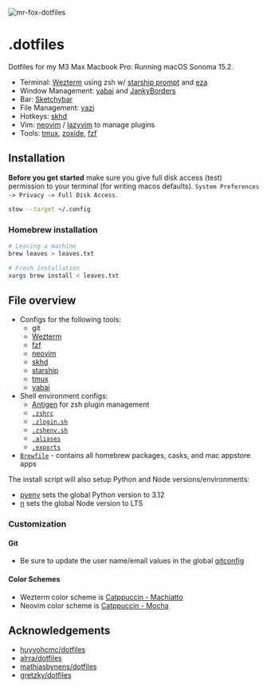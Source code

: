 ![mr-fox-dotfiles](https://github.com/user-attachments/assets/5d1a16c9-8c86-45f3-9917-6b3d2d3ba7ae)

# .dotfiles

Dotfiles for my M3 Max Macbook Pro: Running macOS Sonoma 15.2.

- Terminal: [Wezterm](https://github.com/wez/wezterm) using zsh w/ [starship prompt](https://github.com/starship/starship) and [eza](https://github.com/eza-community/eza)
- Window Management: [yabai](https://github.com/koekeishiya/yabai) and [JankyBorders](https://github.com/FelixKratz/JankyBorders)
- Bar: [Sketchybar](https://github.com/FelixKratz/SketchyBar)
- File Management: [yazi](https://github.com/sxyazi/yazi)
- Hotkeys: [skhd](https://github.com/koekeishiya/skhd)
- Vim: [neovim](https://neovim.io) / [lazyvim](https://github.com/LazyVim/LazyVim) to manage plugins
- Tools: [tmux](https://github.com/tmux/tmux), [zoxide](https://github.com/ajeetdsouza/zoxide), [fzf](https://github.com/junegunn/fzf)

## Installation

**Before you get started** make sure you give full disk access (test) permission to your terminal (for writing macos defaults). `System Preferences -> Privacy -> Full Disk Access`.

```sh
stow --target ~/.config
```

### Homebrew installation

```sh
# Leaving a machine
brew leaves > leaves.txt

# Fresh installation
xargs brew install < leaves.txt
```

## File overview

- Configs for the following tools:
  - git
  - [Wezterm](./wezterm)
  - [fzf](./fzf)
  - [neovim](./nvim)
  - [skhd](./skhd)
  - [starship](./starship)
  - [tmux](./tmux)
  - [yabai](./yabai)
- Shell environment configs:
  - [Antigen](https://github.com/zsh-users/antigen) for zsh plugin management
  - [`.zshrc`](./zsh/.zshrc)
  - [`.zlogin.sh`](./zsh/.zlogin.sh)
  - [`.zshenv.sh`](./zsh/.zshenv.sh)
  - [`.aliases`](./zsh/.aliases)
  - [`.exports`](./zsh/.exports)
- [`Brewfile`](./Brewfile) - contains all homebrew packages, casks, and mac appstore apps

The install script will also setup Python and Node versions/environments:

- [pyenv](https://github.com/pyenv/pyenv) sets the global Python version to 3.12
- [n](https://github.com/tj/n) sets the global Node version to LTS

### Customization

#### Git

- Be sure to update the user name/email values in the global [gitconfig](./git/.gitconfig)

#### Color Schemes

- Wezterm color scheme is [Catppuccin - Machiatto](https://github.com/catppuccin/wezterm)
- Neovim color scheme is [Catppuccin - Mocha]()

## Acknowledgements

- [huyvohcmc/dotfiles](https://github.com/huyvohcmc/dotfiles)
- [alrra/dotfiles](https://github.com/alrra/dotfiles)
- [mathiasbynens/dotfiles](https://github.com/mathiasbynens/dotfiles)
- [gretzky/dotfiles](https://github.com/gretzky/dotfiles)
